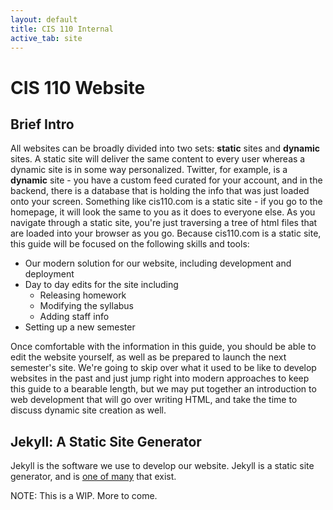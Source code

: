 ```yaml
---
layout: default
title: CIS 110 Internal
active_tab: site
---
```


# CIS 110 Website

## Brief Intro

All websites can be broadly divided into two sets: **static** sites and **dynamic** sites. A static site will deliver the same content to every user whereas a dynamic site is in some way personalized. Twitter, for example, is a **dynamic** site - you have a custom feed curated for your account, and in the backend, there is a database that is holding the info that was just loaded onto your screen. Something like cis110.com is a static site - if you go to the homepage, it will look the same to you as it does to everyone else. As you navigate through a static site, you're just traversing a tree of html files that are loaded into your browser as you go. Because cis110.com is a static site, this guide will be focused on the following skills and tools:

- Our modern solution for our website, including development and deployment
- Day to day edits for the site including
  - Releasing homework
  - Modifying the syllabus
  - Adding staff info
- Setting up a new semester

Once comfortable with the information in this guide, you should be able to edit the website yourself, as well as be prepared to launch the next semester's site. We're going to skip over what it used to be like to develop websites in the past and just jump right into modern approaches to keep this guide to a bearable length, but we may put together an introduction to web development that will go over writing HTML, and take the time to discuss dynamic site creation as well.

## Jekyll: A Static Site Generator

Jekyll is the software we use to develop our website. Jekyll is a static site generator, and is [one of many](https://jamstack.org/generators/) that exist.

NOTE: This is a WIP. More to come.
